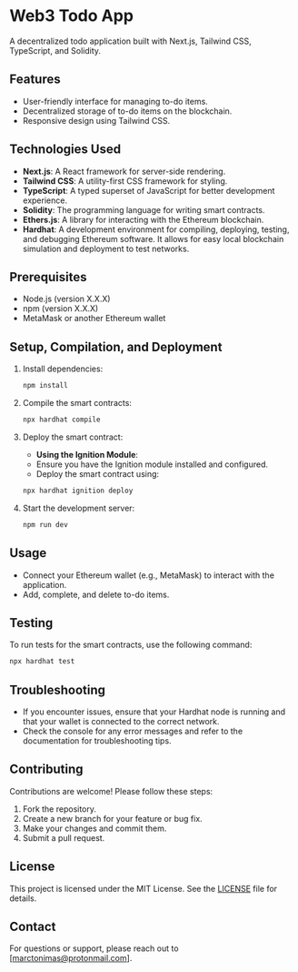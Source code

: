 # Web3 Todo App

A decentralized todo application built with Next.js, Tailwind CSS, TypeScript, and Solidity.

## Features

- User-friendly interface for managing to-do items.
- Decentralized storage of to-do items on the blockchain.
- Responsive design using Tailwind CSS.

## Technologies Used

- **Next.js**: A React framework for server-side rendering.
- **Tailwind CSS**: A utility-first CSS framework for styling.
- **TypeScript**: A typed superset of JavaScript for better development experience.
- **Solidity**: The programming language for writing smart contracts.
- **Ethers.js**: A library for interacting with the Ethereum blockchain.
- **Hardhat**: A development environment for compiling, deploying, testing, and debugging Ethereum software. It allows for easy local blockchain simulation and deployment to test networks.

## Prerequisites

- Node.js (version X.X.X)
- npm (version X.X.X)
- MetaMask or another Ethereum wallet

## Setup, Compilation, and Deployment

1. Install dependencies:

   ```bash
   npm install
   ```

2. Compile the smart contracts:

   ```bash
   npx hardhat compile
   ```

3. Deploy the smart contract:

   - **Using the Ignition Module**:
   - Ensure you have the Ignition module installed and configured.
   - Deploy the smart contract using:

   ```bash
   npx hardhat ignition deploy
   ```

4. Start the development server:

   ```bash
   npm run dev
   ```

## Usage

- Connect your Ethereum wallet (e.g., MetaMask) to interact with the application.
- Add, complete, and delete to-do items.

## Testing

To run tests for the smart contracts, use the following command:

```bash
npx hardhat test
```

## Troubleshooting

- If you encounter issues, ensure that your Hardhat node is running and that your wallet is connected to the correct network.
- Check the console for any error messages and refer to the documentation for troubleshooting tips.

## Contributing

Contributions are welcome! Please follow these steps:

1. Fork the repository.
2. Create a new branch for your feature or bug fix.
3. Make your changes and commit them.
4. Submit a pull request.

## License

This project is licensed under the MIT License. See the [LICENSE](LICENSE) file for details.

## Contact

For questions or support, please reach out to [marctonimas@protonmail.com].
